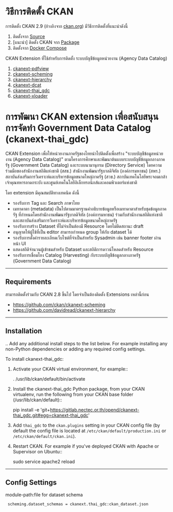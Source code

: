 # วิธีการติดตั้ง CKAN

การติดตั้ง CKAN 2.9 (อ้างอิงจาก [ckan.org][docs]) มีวิธีการติดตั้งที่แนะนำดังนี้
   1. ติดตั้งจาก [Source][insSource]
   2. [แนะนำ] ติดตั้ง CKAN จาก [Package][insPackage2.9]
   3. ติดตั้งจาก [Docker Compose][insDocker]

CKAN Extension ที่ใช้สำหรับการติดตั้ง ระบบบัญชีข้อมูลหน่วยงาน (Agency Data Catalog)
   1. [ckanext-pdfview](ckan-extension.md#1-ckanext-pdfview)
   2. [ckanext-scheming](ckan-extension.md#2-ckanext-scheming)
   3. [ckanext-hierarchy](ckan-extension.md#3-ckanext-hierarchy)
   4. [ckanext-dcat](ckan-extension.md#4-ckanext-dcat)
   5. [ckanext-thai_gdc](ckan-extension.md#5-ckanext-thai_gdc)
   6. [ckanext-xloader](ckan-extension.md#6-ckanext-xloader)


# การพัฒนา CKAN extension เพื่อสนับสนุนการจัดทำ Government Data Catalog (ckanext-thai_gdc)

CKAN Extension เพื่อให้หน่วยงานภาครัฐของไทยนำไปติดตั้งเพื่อสร้าง "ระบบบัญชีข้อมูลหน่วยงาน (Agency Data Catalog)" ตามโครงการศึกษาและพัฒนาต้นแบบระบบบัญชีข้อมูลกลางภาครัฐ (Government Data Catalog) และระบบนามานุกรม (Directory Service) โดยความร่วมมือของสำนักงานสถิติแห่งชาติ (สสช.) สำนักงานพัฒนารัฐบาลดิจิทัล (องค์การมหาชน) (สพร.) สถาบันส่งเสริมการวิเคราะห์และบริหารข้อมูลขนาดใหญ่ภาครัฐ (สวข.) สถาบันเทคโนโลยีพระจอมเกล้าเจ้าคุณทหารลาดกระบัง และศูนย์เทคโนโลยีอิเล็กทรอนิกส์และคอมพิวเตอร์แห่งชาติ 

โดย extension มีคุณสมบัติทางเทคนิค ดังนี้

- รองรับการ Tag และ Search ภาษาไทย
- เมทาดาตา (metadata) เป็นไปตามมาตรฐานคำอธิบายข้อมูลหรือเมทาดาตาสำหรับชุดข้อมูลภาครัฐ ที่กำหนดโดยสำนักงานพัฒนารัฐบาลดิจิทัล (องค์การมหาชน) ร่วมกับสำนักงานสถิติแห่งชาติ และสถาบันส่งเสริมการวิเคราะห์และบริหารข้อมูลขนาดใหญ่ภาครัฐ
- รองรับการสร้าง Dataset ที่ไม่จำเป็นต้องมี Resource โดยไม่ติดสถานะ draft
- อนุญาตให้ผู้ใช้ที่เป็น editor สามารถกำหนด group ให้กับ dataset ได้
- รองรับการตั้งค่ารายละเอียดเว็บไซต์ที่จำเป็นสำหรับ Sysadmin เช่น banner footer ผ่านหน้า UI
- แสดงสถิติจำนวนผู้เข้าชมสำหรับ Dataset และสถิติการดาวน์โหลดสำหรับ Resource
- รองรับการเชื่อมโยง Catalog (Harvesting) กับระบบบัญชีข้อมูลกลางภาครัฐ (Government Data Catalog)

------------
Requirements
------------

สามารถติดตั้งร่วมกับ CKAN 2.8 ขึ้นไป โดยจำเป็นต้องติดตั้ง Extensions เหล่านี้ก่อน 

- https://github.com/ckan/ckanext-scheming
- https://github.com/davidread/ckanext-hierarchy


------------
Installation
------------

.. Add any additional install steps to the list below.
   For example installing any non-Python dependencies or adding any required
   config settings.

To install ckanext-thai_gdc:

1. Activate your CKAN virtual environment, for example::

     . /usr/lib/ckan/default/bin/activate

2. Install the ckanext-thai_gdc Python package, from your CKAN virtualenv, run the following from your CKAN base folder (/usr/lib/ckan/default)::

     pip install -e 'git+https://gitlab.nectec.or.th/opend/ckanext-thai_gdc.git#egg=ckanext-thai_gdc'

3. Add ``thai_gdc`` to the ``ckan.plugins`` setting in your CKAN
   config file (by default the config file is located at
   ``/etc/ckan/default/production.ini`` or ``/etc/ckan/default/ckan.ini``).

4. Restart CKAN. For example if you've deployed CKAN with Apache or Supervisor on Ubuntu::

     sudo service apache2 reload

---------------
Config Settings
---------------

module-path:file for dataset schema

     scheming.dataset_schemas = ckanext.thai_gdc:ckan_dataset.json



   [docs]: <https://docs.ckan.org/en/2.9/maintaining/installing/index.html>
   [insPackage2.9]: <from-package-2.9.md>
   [insSource]: <from-source.md>
   [insDocker]: <from-docker-compose.md>